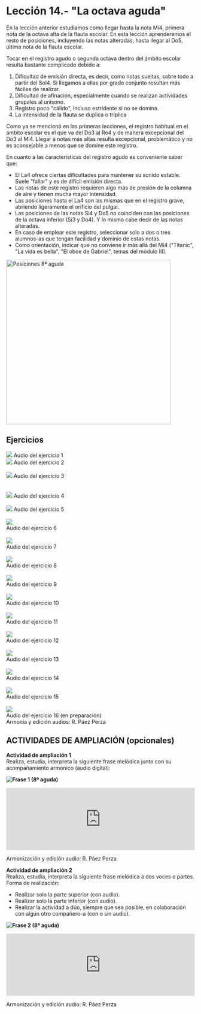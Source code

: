 
# Lección 14.- "La octava aguda"

En la lección anterior estudiamos como llegar hasta la nota Mi4, primera nota de la octava alta de la flauta escolar. En esta lección aprenderemos el resto de posiciones, incluyendo las notas alteradas, hasta llegar al Do5, última nota de la flauta escolar.

Tocar en el registro agudo o segunda octava dentro del ámbito escolar resulta bastante complicado debido a:

1. Dificultad de emisión directa, es decir, como notas sueltas, sobre todo a partir del Sol4. Si llegamos a ellas por grado conjunto resultan más fáciles de realizar.
1. Dificultad de afinación, especialmente cuando se realizan actividades grupales al unísono.
1. Registro poco "cálido", incluso estridente si no se domina.
1. La intensidad de la flauta se duplica o triplica

Como ya se mencionó en las primeras lecciones, el registro habitual en el ámbito escolar es el que va del Do3 al Re4 y de manera excepcional del Do3 al Mi4. Llegar a notas más altas resulta excepcional, problemático y no es aconsejable a menos que se domine este registro. 

En cuanto a las características del registro agudo es conveniente saber que:

- El La4 ofrece ciertas dificultades para mantener su sonido estable. Suele "fallar" y es de difícil emisión directa.
- Las notas de este registro requieren algo más de presión de la columna de aire y tienen mucha mayor intensidad.
- Las posiciones hasta el La4 son las mismas que en el registro grave, abriendo ligeramente el orificio del pulgar.
- Las posiciones de las notas Si4 y Do5 no coinciden con las posiciones de la octava inferior (Si3 y Do4). Y lo mismo cabe decir de las notas alteradas.
- En caso de emplear este registro, seleccionar solo a dos o tres alumnos-as que tengan facilidad y dominio de estas notas. 
- Como orientación, indicar que no conviene ir más allá del Mi4 ("Titanic", "La vida es bella", "El oboe de Gabriel", temas del módulo III).

<img src="img/Posiciones_8a_aguda.gif" height="439" alt="Posiciones 8ª aguda" title="Posiciones 8ª aguda" />

## Ejercicios


![](/assets/L14_Ejer1_OctAlta.gif)
Audio del ejercicio 1 
<br />
![](/assets/L14_Ejer2_OctAlta.gif)
Audio del ejercicio 2
<br />
<br />
![](/assets/L14_Ejer3_OctAlta.gif)
Audio del ejercicio 3 
<br />
<br />  
![](/assets/L14_Ejer4_OctAlta.gif)
Audio del ejercicio 4 
<br />
<br />
![](/assets/L14_Ejer5_OctAlta.gif)
Audio del ejercicio 5 
<br />
<br />
![](/assets/L14_Ejer6_OctAlta.gif)<br /> Audio del ejercicio 6 
<br />
<br />
![](/assets/L14_Ejer7_OctAlta.gif)<br /> Audio del ejercicio 7 
<br />
<br />
![](/assets/L14_Ejer8_OctAlta.gif)<br /> Audio del ejercicio 8 
<br />
<br />
![](/assets/L14_Ejer9_OctAlta.gif)<br /> Audio del ejercicio 9 
<br />
<br />
![](/assets/L14_Ejer10_OctAlta.gif)<br /> Audio del ejercicio 10 
<br /> 
<br /> 
![](/assets/L14_Ejer11_OctAlta.gif)<br /> Audio del ejercicio 11 
<br />
<br />
![](/assets/L14_Ejer12_OctAlta.gif)<br /> Audio del ejercicio 12 
<br />
<br />
![](/assets/L14_Ejer13_OctAlta.gif)<br /> Audio del ejercicio 13 
<br />
<br />
![](/assets/L14_Ejer14_OctAlta.gif)<br /> Audio del ejercicio 14 
<br />
<br />
![](/assets/L14_Ejer15_OctAlta.gif)<br /> Audio del ejercicio 15 
<br />
<br />
![](/assets/L14_Ejer16_OctAlta.gif)<br /> Audio del ejercicio 16 (en preparación)<br /> Armonía y edición audios: R. Páez Perza


## ACTIVIDADES DE AMPLIACIÓN (opcionales)

**Actividad de ampliación 1**<br /> Realiza, estudia, interpreta la siguiente frase melódica junto con su acompañamiento armónico (audio digital):

**<img src="img/Frase_1_8a_aguda.gif" alt="Frase 1 (8ª aguda)" title="Frase 1 (8ª aguda)" />**

<iframe width="100%" height="166" scrolling="no" frameborder="no" src="https://w.soundcloud.com/player/?url=https%3A//api.soundcloud.com/tracks/344090266&amp;color=%23ff5500&amp;auto_play=false&amp;hide_related=false&amp;show_comments=true&amp;show_user=true&amp;show_reposts=false"></iframe>

Armonización y edición audio: R. Páez Perza

**Actividad de ampliación 2**<br /> Realiza, estudia, interpreta la siguiente frase melódica a dos voces o partes.<br /> Forma de realización:

- Realizar solo la parte superior (con audio).
- Realizar solo la parte inferior (con audio).
- Realizar la actividad a dúo, siempre que sea posible, en colaboración con algún otro compañero-a (con o sin audio).

**<img src="img/Frase_2_8a_aguda_Duo.1.gif" alt="Frase 2 (8ª aguda)" title="Frase 2 (8ª aguda)" />**

<iframe width="100%" height="166" scrolling="no" frameborder="no" src="https://w.soundcloud.com/player/?url=https%3A//api.soundcloud.com/tracks/344090269&amp;color=%23ff5500&amp;auto_play=false&amp;hide_related=false&amp;show_comments=true&amp;show_user=true&amp;show_reposts=false"></iframe>

Armonización y edición audio: R. Páez Perza

